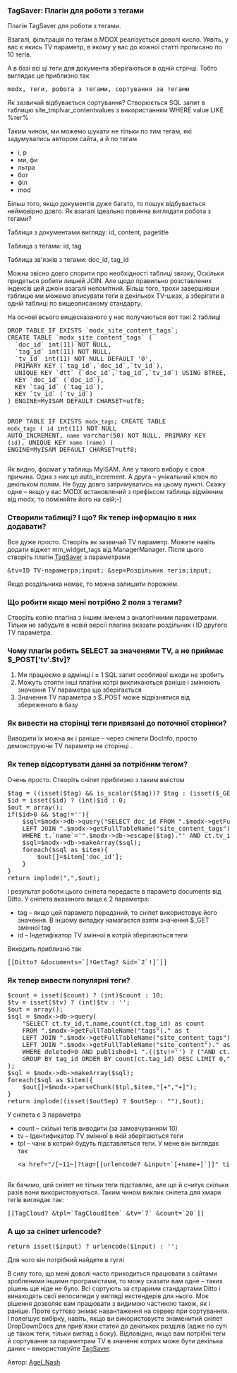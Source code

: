 
<meta http-equiv="Content-Type" content="text/html; charset=utf-8">
<h3>TagSaver: Плагін для роботи з тегами </h3>
Плагін TagSaver для роботи з тегами.
<p>Взагалі, фільтрація по тегам в MDOX реалізується доволі кисло. Уявіть, у вас є якись TV параметр, в якому у вас до кожної статті прописано по 10 тегів.</p>
<p>А в базі всі ці теги для документа зберігаються в одній стрічці. Тобто виглядає це приблизно так</p>
<pre class="brush: php;">modx, теги, робота з тегами, сортування за тегами</code></pre>
<p>Як зазвичай відбувається сортування? Створюється SQL запит в таблицю site_tmplvar_contentvalues з використанням WHERE value LIKE %тег%</p>
<p>Таким чином, ми можемо шукати не тільки по тим тегам, які задумувались автором сайта, а й по тегам</p>
<ul>
	<li>і, р</li>
	<li>ми, фи</li>
	<li>льтра</li>
	<li>бот</li>
	<li>філ</li>
	<li>mod</li>
</ul>
<p>Більш того, якщо документів дуже багато, то пошук відбувається неймовірно довго. Як взагалі ідеально повинна виглядати робота з тегами?</p>
<p><span class="text-bold">Таблиця з документами вигляду</span>: id, content, pagetitle</p>
<p><span class="text-bold">Таблица з тегами</span>: id, tag</p>
<p><span class="text-bold">Таблица зв'язків з тегами</span>: doc_id, tag_id </p>
<p>Можна звісно довго спорити про необхідності таблиці звязку, Оскільки придеться робити лишній JOIN. Але щодо правильно розставлених індексів цей джоін взагалі непомітний. Більш того, трохи завершивши таблицю ми можемо вписувати теги в декількох TV-шках, а зберігати в одній таблиці по вищеописаному стандарту.</p>
<p>На основі всього вищесказаного у нас получаються вот такі 2 таблиці</p>
<pre class="brush: sql;">
DROP TABLE IF EXISTS `modx_site_content_tags`;
CREATE TABLE `modx_site_content_tags` (
  `doc_id` int(11) NOT NULL,
  `tag_id` int(11) NOT NULL,
  `tv_id` int(11) NOT NULL DEFAULT '0',
  PRIMARY KEY (`tag_id`,`doc_id`,`tv_id`),
  UNIQUE KEY `dtt` (`doc_id`,`tag_id`,`tv_id`) USING BTREE,
  KEY `doc_id` (`doc_id`),
  KEY `tag_id` (`tag_id`),
  KEY `tv_id` (`tv_id`)
) ENGINE=MyISAM DEFAULT CHARSET=utf8;

DROP TABLE IF EXISTS `modx_tags`;
CREATE TABLE `modx_tags` (
  `id` int(11) NOT NULL AUTO_INCREMENT,
  `name` varchar(50) NOT NULL,
  PRIMARY KEY (`id`),
  UNIQUE KEY `name` (`name`)
) ENGINE=MyISAM DEFAULT CHARSET=utf8;
</pre>
<p>Як видно, формат у таблиць MyISAM. Але у такого вибору є своя причина. Одна з них це auto_increment. А друга – унікальний ключ по декільком полям. Не буду довго затримуватись на цьому пункті. Скажу одне – якщо у вас MODX встановлений з префіксом таблиць відмінним від modx, то поміняйте його на свій;-)</p>

<h3 class="sub-header">Створили таблиці? І що? Як тепер інформацію в них додавати?</h3>
<p>Все дуже просто. Створіть як зазвичай TV параметр. Можете навіть додати віджет mm_widget_tags від ManagerManager. Після цього створіть плагін <a href="https://gist.github.com/4690798" rel="nofollow" target="_blank">TagSaver</a> з параметрами</p>
<pre class="brush: html;">&amp;tv=ID TV-параметра;input; &amp;sep=Роздільник тегів;input;</pre>
<p>Якщо роздільника немає, то можна залишити порожнім.</p>

<h3 class="sub-header">Що робити якщо мені потрібно 2 поля з тегами?</h3>
<p>Створіть копію плагіна з іншим іменем з аналогічними параметрами. Тільки не забудьте в новій версії плагіна вказати роздільник і ID другого TV параметра.</p>

<h3 class="sub-header">Чому плагін робить SELECT за значенями TV, а не приймає $_POST['tv'.$tv]?</h3>
<ol>
	<li>Ми працюємо в адмінці і ± 1 SQL запит особливої шкоди не зробить</li>
	<li>Можуть стояти інші плагіни котрі викликаються раніше і змінюють значення TV параметра що зберігається</li>
	<li>Значення TV параметра з $_POST може відрізнятися від збереженого в базу</li>
</ol>

<h3 class="sub-header">Як вивести на сторінці теги привязані до поточної сторінки?</h3>
<p>Виводити їх можна як і раніше – через сніпети DocInfo, просто демонструючи TV параметр на сторінці .</p>

<h3 class="sub-header">Як тепер відсортувати данні за потрібним тегом?</h3>
<p>Очень просто. Створіть сніпет приблизно з таким вмістом</p>
<pre class="brush: php;">
$tag = ((isset($tag) &amp;&amp; is_scalar($tag))? $tag : (isset($_GET['tag']) &amp;&amp; !is_array($_GET['tag']) ? $_GET['tag'] : ''));
$id = isset($id) ? (int)$id : 0;
$out = array();
if($id&gt;0 &amp;&amp; $tag!=''){
	$sql=$modx-&gt;db-&gt;query("SELECT doc_id FROM ".$modx-&gt;getFullTableName("tags")." as t
	LEFT JOIN ".$modx-&gt;getFullTableName("site_content_tags")." as ct ON ct.tag_id = id
	WHERE t.`name`='".$modx-&gt;db-&gt;escape($tag)."' AND ct.tv_id={$id}");
	$sql=$modx-&gt;db-&gt;makeArray($sql);
	foreach($sql as $item){
		$out[]=$item['doc_id'];
	}
}
return implode(",",$out);
</pre>

<p>І результат роботи цього сніпета передаєте в параметр documents від Ditto. У сніпета вказаного вище є 2 параметра:</p>
<ul>
	<li><span class="text-bold">tag</span> – якщо цей параметр переданий, то сніпет використовує його значення. В іншому випадку намагаєтся взяти значення $_GET змінної tag</li>
	<li><span class="text-bold">id</span> – Індетифікатор TV змінної в котрій зберігаються теги</li>
</ul>
<p>Виходить приблизно так</p>
<pre class="brush: html;">[[Ditto? &amp;documents=`[!GetTag? &amp;id=`2`!]`]]</pre>
<h3 class="sub-header">Як тепер вивести популярні теги?</h3>
<pre class="brush: php;">
$count = isset($count) ? (int)$count : 10;
$tv = isset($tv) ? (int)$tv : '';
$out = array();
$sql = $modx-&gt;db-&gt;query(
	"SELECT ct.tv_id,t.name,count(ct.tag_id) as count
	FROM ".$modx-&gt;getFullTableName("tags")." as t
	LEFT JOIN ".$modx-&gt;getFullTableName("site_content_tags")." as ct ON ct.tag_id=t.id
	LEFT JOIN ".$modx-&gt;getFullTableName("site_content")." as c on c.id=ct.doc_id
	WHERE deleted=0 AND published=1 ".(($tv!='') ? ("AND ct.tv_id=".$tv) : "")."
	GROUP BY tag_id ORDER BY count(ct.tag_id) DESC LIMIT 0,".$count
);
$sql = $modx-&gt;db-&gt;makeArray($sql);
foreach($sql as $item){
	$out[]=$modx-&gt;parseChunk($tpl,$item,"[+","+]");
}
return implode((isset($outSep) ? $outSep : ""),$out);
</pre>

<p>У сніпета є 3 параметра </p>
<ul>
	<li><span class="text-bold">count</span> – скількі тегів виводити (за замовчуванням 10)</li>
	<li><span class="text-bold">tv</span> – Ідентификатор TV змінної в якій зберігаються теги</li>
	<li><span class="text-bold">tpl</span> – чанк в котрий будуть підставляться теги. У мене він виглядає так
		<pre class="brush: php;">&lt;a href="/[~11~]?tag=[[urlencode? &amp;input=`[+name+]`]]" title="Статті з тегом [+name+]" class="label"&gt;[+name+] ([+count+])&lt;/a&gt;
	</pre>
	</li>
</ul>
<p>Як бачимо, цей сніпет не тільки теги підставляє, але ще й считує скільки разів вони використовуються. Таким чином виклик сніпета для хмари тегів виглядає так:</p>
<pre class="brush: html;">[[TagCloud? &amp;tpl=`TagCloudItem` &amp;tv=`7` &amp;count=`20`]]</pre>

<h3 class="sub-header">А що за сніпет urlencode?</h3>
<pre class="brush: php;">
return isset($input) ? urlencode($input) : '';
</pre>
<p>Для чого він потрібний найдете в гуглі</p>
<p>В силу того, що мені доволі часто приходиться працювати з сайтами зробленими іншими програмістами, то можу сказати вам одне – таких рішень ще ніде не було. Всі сортують за страрими стандартами Ditto і винаходять свої велосипеди у вигляді екстендерів для нього. Моє рішення дозволяє вам працювати з видимою частиною також, як і раніше. Проте суттєво знімає навантаження на сервер при сортуваннях. І полегшує вибірку, навіть, якщо ви використовуєте знаменитий сніпет DropDownDocs для прив'язки статей до декількох розділів (адже по суті це також теги, тільки вигляд з боку). Відповідно, якщо вам потрібні теги й сортування за параметрам TV в значенні котрих може бути декілька даних – використовуйте <a href="https://gist.github.com/4690798" rel="nofollow" target="_blank">TagSaver</a>.</p>
<p>Автор: <i class="fa fa-github fa-lg text-primary"></i> <a href="https://github.com/AgelxNash" rel="nofollow" target="_blank">Agel_Nash</a></p>
